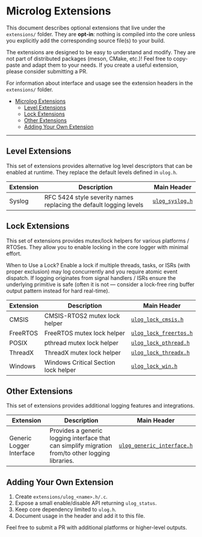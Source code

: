 <!-- Extensions documentation -->

# Microlog Extensions

This document describes optional extensions that live under the `extensions/` folder. They are **opt-in**: nothing is compiled into the core unless you explicitly add the corresponding source file(s) to your build.

The extensions are designed to be easy to understand and modify. They are not part of distributed packages (meson, CMake, etc.)! Feel free to copy-paste and adapt them to your needs. If you create a useful extension, please consider submitting a PR.

For information about interface and usage see the extension headers in the `extensions/` folder.

- [Microlog Extensions](#microlog-extensions)
    - [Level Extensions](#level-extensions)
    - [Lock Extensions](#lock-extensions)
    - [Other Extensions](#other-extensions)
    - [Adding Your Own Extension](#adding-your-own-extension)

---

## Level Extensions

This set of extensions provides alternative log level descriptors that can be enabled at runtime. They replace the default levels defined in `ulog.h`.

| Extension | Description                                                        | Main Header                                    |
| --------- | ------------------------------------------------------------------ | ---------------------------------------------- |
| Syslog    | RFC 5424 style severity names replacing the default logging levels | [`ulog_syslog.h`](../extensions/ulog_syslog.h) |

## Lock Extensions

This set of extensions provides mutex/lock helpers for various platforms / RTOSes. They allow you to enable locking in the core logger with minimal effort.

When to Use a Lock? Enable a lock if multiple threads, tasks, or ISRs (with proper exclusion) may log concurrently and you require atomic event dispatch. If logging originates from signal handlers / ISRs ensure the underlying primitive is safe (often it is not — consider a lock-free ring buffer output pattern instead for hard real-time).

| Extension | Description                          | Main Header                                                  |
| --------- | ------------------------------------ | ------------------------------------------------------------ |
| CMSIS     | CMSIS-RTOS2 mutex lock helper        | [`ulog_lock_cmsis.h`](../extensions/ulog_lock_cmsis.h)       |
| FreeRTOS  | FreeRTOS mutex lock helper           | [`ulog_lock_freertos.h`](../extensions/ulog_lock_freertos.h) |
| POSIX     | pthread mutex lock helper            | [`ulog_lock_pthread.h`](../extensions/ulog_lock_pthread.h)   |
| ThreadX   | ThreadX mutex lock helper            | [`ulog_lock_threadx.h`](../extensions/ulog_lock_threadx.h)   |
| Windows   | Windows Critical Section lock helper | [`ulog_lock_win.h`](../extensions/ulog_lock_win.h)           |

## Other Extensions

This set of extensions provides additional logging features and integrations.

| Extension                | Description                                                                                       | Main Header                                                          |
| ------------------------ | ------------------------------------------------------------------------------------------------- | -------------------------------------------------------------------- |
| Generic Logger Interface | Provides a generic logging interface that can simplify migration from/to other logging libraries. | [`ulog_generic_interface.h`](../extensions/ulog_generic_interface.h) |

## Adding Your Own Extension

1. Create `extensions/ulog_<name>.h/.c`.
2. Expose a small enable/disable API returning `ulog_status`.
3. Keep core dependency limited to `ulog.h`.
4. Document usage in the header and add it to this file.

Feel free to submit a PR with additional platforms or higher-level outputs.
